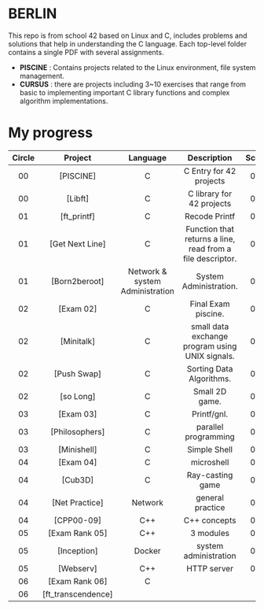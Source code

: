 # BERLIN

This repo is from school 42 based on Linux and C, includes problems and solutions that help in understanding the C language.
Each top-level folder contains a single PDF with several assignments.

- **PISCINE** :
  Contains projects related to the Linux environment, file system management.
- **CURSUS** :
  there are projects including 3~10 exercises that range from basic to implementing important C library functions and complex algorithm implementations.


# My progress
|Circle | Project | Language | Description | Score | 
|:-----:|:-------:|:--------:|:-----------:|:-----:|
|00| [PISCINE]| C | C Entry for 42 projects | 0% |
|00| [Libft]| C | C library for 42 projects | 0% |
|01| [ft_printf]| C | Recode Printf | 0% |
|01| [Get Next Line] | C | Function that returns a line, read from a file descriptor. | 0% |
|01| [Born2beroot] | Network & system Administration | System Administration. | 0% |
|02| [Exam 02] | C | Final Exam piscine. | 0% |
|02| [Minitalk]| C | small data exchange program using UNIX signals. | 0% |
|02| [Push Swap] | C | Sorting Data Algorithms. | 0% |
|02| [so Long] | C | Small 2D game. | 0% |
|03| [Exam 03] | C | Printf/gnl. | 0% |
|03| [Philosophers] | C | parallel programming | 0% |
|03| [Minishell] | C | Simple Shell | 0% |
|04| [Exam 04] | C | microshell| 0% |
|04| [Cub3D] | C | Ray-casting game | 0% |
|04| [Net Practice] | Network | general practice| 0% |
|04| [CPP00-09] | C++ | C++ concepts | 0% |
|05| [Exam Rank 05] | C++ | 3 modules |  0% |
|05| [Inception] | Docker | system administration | 0% |
|05| [Webserv] | C++ | HTTP server | 0% |
|06| [Exam Rank 06] | C | | |
|06| [ft_transcendence] | |||
